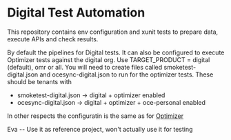 # Digital Test Automation

This repository contains env configuration and xunit tests to prepare data, execute APIs and check results. 

By default the pipelines for Digital tests. It can also be configured to execute Optimizer tests against the digital org.
Use TARGET_PRODUCT = digital (default), omr or all.
You will need to create files called smoketest-digital.json and ocesync-digital.json to run for the optimizer tests. These should be tenants with
* smoketest-digital.json -> digital + optimizer enabled
* ocesync-digital.json -> digital + optimizer + oce-personal enabled

In other respects the configuratin is the same as for [Optimizer](https://gitlab.ims.io/omr/omrtestautomation/-/blob/master/README.md "Optimizer readme")


Eva -- Use it as reference project, won't actually use it for testing
